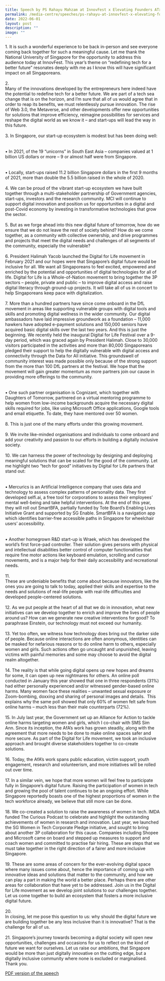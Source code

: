 ```yaml
---
title: Speech by PS Rahayu Mahzam at InnovFest x Elevating Founders ATxImpact
permalink: /media-centre/speeches/ps-rahayu-at-innovfest-x-elevating-founders-atximpact/
date: 2022-06-01
layout: post
description: ""
image: ""
---
```

1.<span style="white-space: pre;">		</span>It is such a wonderful experience to be back in-person and see everyone coming back together for such a meaningful cause. Let me thank the National University of Singapore for the opportunity to address this audience today at InnovFest. This year’s theme on “redefining tech for a better future” resonates deeply with me as I know this will have significant impact on all Singaporeans.&nbsp;<br>
<br>
2.<span style="white-space: pre;">		</span>Many of the innovations developed by the entrepreneurs here indeed have the potential to redefine tech for a better future. We are part of a tech sea change that is on the horizon, and I’m sure that all of us would agree that in order to reap its benefits, we must relentlessly pursue innovation. The rise of Web 3.0, the Metaverse, and other developments offer new opportunities for solutions that improve efficiency, reimagine possibilities for services and reshape the digital world as we know it – and start-ups will lead the way in this future.&nbsp;&nbsp;<br>
<br>
3.<span style="white-space: pre;">		</span>In Singapore, our start-up ecosystem is modest but has been doing well:&nbsp;<br>
<br>
<span style="white-space: pre;">		</span>•<span style="white-space: pre;">	</span>In 2021, of the 19 “unicorns” in South East Asia – companies valued at 1 billion US dollars or more – 9 or almost half were from Singapore.&nbsp;<br>
<br>
<span style="white-space: pre;">		</span>•<span style="white-space: pre;">	</span>Locally, start-ups raised 11.2 billion Singapore dollars in the first 9 months of 2021, more than double the 5.5 billion raised in the whole of 2020.&nbsp;<br>
<br>
4.<span style="white-space: pre;">		</span>We can be proud of the vibrant start-up ecosystem we have built together through a multi-stakeholder partnership of Government agencies, start-ups, investors and the research community. MCI will continue to support digital innovation and position us for opportunities in a digital and post-Covid economy by investing in transformative technologies that grow the sector.&nbsp;<br>
<br>
5.<span style="white-space: pre;">		</span>But as we forge ahead into this new digital future of tomorrow, how do we ensure that we do not leave the rest of society behind? How do we come together, as a community with collective ownership, and drive programmes and projects that meet the digital needs and challenges of all segments of the community, especially the vulnerable?<br>
<br>
6.<span style="white-space: pre;">		</span>President Halimah Yacob launched the Digital for Life movement in February 2021 and our hopes were that Singapore’s digital future would be inclusive for all. We want all Singaporeans to feel excited, empowered and enriched by the potential and opportunities of digital technologies for all of life. Digital for Life is a Whole-of-Nation movement to bring together the 3P sectors – people, private and public – to improve digital access and raise digital literacy through ground-up projects. It will take all of us in concert to help Singaporeans keep pace with digitalization.<br>
<br>
7.<span style="white-space: pre;">		</span>More than a hundred partners have since come onboard in the DfL movement in areas like supporting vulnerable groups with digital tools and skills and promoting digital wellness in the wider community. Our digital ambassadors have laid impressive groundwork as a foundation – 11,000 hawkers have adopted e-payment solutions and 150,000 seniors have acquired basic digital skills over the last two years. And this is just the beginning. We recently held the inaugural Digital for Life Festival over a 9-day period, which was graced again by President Halimah. Close to 30,000 visitors participated in the activities and more than 80,000 Singaporeans pledged their support to help the digitally vulnerable with digital access and connectivity through the Data for All initiative. This groundswell of community interest was made possible only because of the strong support from the more than 100 DfL partners at the festival. We hope that the movement will gain greater momentum as more partners join our cause in providing more offerings to the community.<br>
<br>
<span style="white-space: pre;">		</span>•<span style="white-space: pre;">	</span>One such partner organisation is Cognizant, which together with Daughters of Tomorrow, partnered on a virtual mentoring programme to help women from low-income backgrounds acquire the necessary digital skills required for jobs, like using Microsoft Office applications, Google tools and email etiquette. To date, they have mentored over 50 women.&nbsp;<br>
<br>
8.<span style="white-space: pre;">		</span>This is just one of the many efforts under this growing movement.&nbsp;<br>
<br>
9.<span style="white-space: pre;">		</span>We invite like-minded organisations and individuals to come onboard and add your creativity and passion to our efforts in building a digitally inclusive society.&nbsp;<br>
<br>
10.<span style="white-space: pre;">		</span>We can harness the power of technology by designing and deploying meaningful solutions that can be scaled for the good of the community. Let me highlight two “tech for good” initiatives by Digital for Life partners that stand out:<br>
<br>
<span style="white-space: pre;">		</span>•<span style="white-space: pre;">	</span>Mercurics is an Artificial Intelligence company that uses data and technology to assess complex patterns of personality data. They first developed selfi.ai, a free tool for corporations to assess their employees’ mental well-being and take helpful interventions. At the end of this year, they will roll out SmartBFA, partially funded by Tote Board’s Enabling Lives Initiative Grant and supported by SG Enable. SmartBFA is a navigation app which identifies barrier-free accessible paths in Singapore for wheelchair users’ accessibility.&nbsp;<br>
<br>
<span style="white-space: pre;">		</span>•<span style="white-space: pre;">	</span>Another homegrown R&amp;D start-up is Wraek, which has developed the world’s first force-pad controller. Their solution gives persons with physical and intellectual disabilities better control of computer functionalities that require fine motor actions like keyboard emulation, scrolling and cursor movements, and is a major help for their daily accessibility and recreational needs.&nbsp;&nbsp;<br>
<br>
11.<span style="white-space: pre;">		</span>These are undeniable benefits that come about because innovators, like the ones you are going to talk to today, applied their skills and expertise to the needs and solutions of real-life people with real-life difficulties and developed people-centered solutions.&nbsp;<br>
<br>
12.<span style="white-space: pre;">		</span>As we put people at the heart of all that we do in innovation, what new initiatives can we develop together to enrich and improve the lives of people around us? How can we generate new creative interventions for good? To paraphrase Einstein, our technology must not exceed our humanity.&nbsp;<br>
<br>
13.<span style="white-space: pre;">		</span>Yet too often, we witness how technology does bring out the darker side of people. Because online interactions are often anonymous, identities can be masked for nefarious reasons or to do online harm to others, especially women and girls. Such actions often go uncaught and unpunished, leaving victims with painful memories and some may choose to avoid the digital realm altogether.<br>
<br>
14.<span style="white-space: pre;">		</span>The reality is that while going digital opens up new hopes and dreams for some, it can open up new nightmares for others. An online poll&nbsp; conducted in January this year showed that one in three respondents (31%) had either personally experienced and/or witnessed gender-based online harms. Many women face these realities – unwanted sexual exposure or Zoom-bombing, doxxing and sharing of personal images and details.&nbsp; This explains why the same poll showed that only 60% of women felt safe from online harms – much less than their male counterparts (72%).&nbsp;<br>
<br>
15.<span style="white-space: pre;">		</span>In July last year, the Government set up an Alliance for Action to tackle online harms targeting women and girls, which I co-chair with SMS Sim Ann. Since its inception, the AfA’s work has grown steadily, along with the agreement that more needs to be done to make online spaces safer and more secure. As part of the Digital for Life movement, we took an inclusive approach and brought diverse stakeholders together to co-create solutions.&nbsp;<br>
<br>
16.<span style="white-space: pre;">		</span>Today, the AfA’s work spans public education, victim support, youth engagement, research and volunteerism, and more initiatives will be rolled out over time.&nbsp;<br>
<br>
17.<span style="white-space: pre;">		</span>In a similar vein, we hope that more women will feel free to participate fully in Singapore’s digital future. Raising the participation of women in tech and growing the pool of talent continues to be an ongoing effort. While Singapore reportedly boasts one of the highest proportions of women in the tech workforce already, we believe that still more can be done.<br>
<br>
18.<span style="white-space: pre;">		</span>We co-created a solution to raise the awareness of women in tech. IMDA funded The Curious Podcast to celebrate and highlight the outstanding achievements of women in research and innovation. Last year, we launched the SG Women in Tech Corporate Pledge initiative, and sought to bring about another 3P collaboration for this cause. Companies including Shopee and Microsoft came on board and stepped up measures to support and coach women and committed to practise fair hiring. These are steps that we must take together in the right direction of a fairer and more inclusive Singapore.<br>
&nbsp;<br>
19.<span style="white-space: pre;">		</span>These are some areas of concern for the ever-evolving digital space where many issues come about, hence the importance of coming up with innovative ideas and solutions that matter to the community, and how we can play a part in making the world a better place. Perhaps there are other areas for collaboration that have yet to be addressed. Join us in the Digital for Life movement as we develop joint solutions to our challenges together. Let us come together to build an ecosystem that fosters a more inclusive digital future.<br>
<br>
20.<span style="white-space: pre;">		</span>In closing, let me pose this question to us: why should the digital future we are building together be any less inclusive than it is innovative? That is the challenge for all of us.<br>
<br>
21.<span style="white-space: pre;">		</span>Singapore’s journey towards becoming a digital society will open new opportunities, challenges and occasions for us to reflect on the kind of future we want for ourselves. Let us raise our ambitions, that Singapore would be more than just digitally innovative on the cutting edge, but a digitally inclusive community where none is excluded or marginalised. Thank you.&nbsp;<br>

[PDF version of the speech ](/files/Speeches%202022/transcript%20of%20speech%20by%20parl%20sec%20rahayu%20at%20innovfest%20x%20elevating%20founders%20(atximpact).pdf)